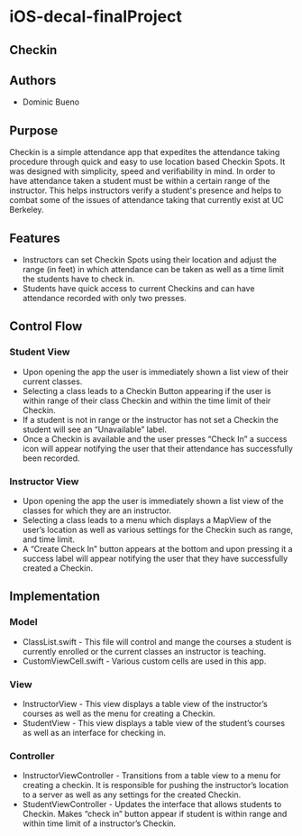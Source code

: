 # iOS-decal-finalProject

## Checkin ##
## Authors ##
  * Dominic Bueno
  

## Purpose ##
   Checkin is a simple attendance app that expedites the attendance taking procedure through quick and easy to use location based Checkin Spots. It was designed with simplicity, speed and verifiability in mind. In order to have attendance taken a student must be within a certain range of the instructor. This helps instructors verify a student's presence and helps to combat some of the issues of attendance taking that currently exist at UC Berkeley.
## Features ##
  * Instructors can set Checkin Spots using their location and adjust the range (in feet) in which attendance can be taken as well as a time limit the students have to check in.
  * Students have quick access to current Checkins and can have attendance recorded with only two presses.
  
## Control Flow 
### Student View ###
  * Upon opening the app the user is immediately shown a list view of their current classes.
  * Selecting a class leads to a Checkin Button appearing if the user is within range of their class Checkin and within the time limit of their Checkin.
  * If a student is not in range or the instructor has not set a Checkin the student will see an “Unavailable” label.
  * Once a Checkin is available and the user presses “Check In” a success icon will appear notifying the user that their attendance has successfully been recorded.
  
### Instructor View ###
  * Upon opening the app the user is immediately shown a list view of the classes for which they are an instructor.
  * Selecting a class leads to a menu which displays a MapView of the user’s location as well as various settings for the Checkin such as range, and time limit.
  * A “Create Check In” button appears at the bottom and upon pressing it a success label will appear notifying the user that they have successfully created a Checkin.

  
## Implementation
### Model ###
   * ClassList.swift - This file will control and mange the courses a student is currently enrolled or the current classes an instructor is teaching.
   * CustomViewCell.swift - Various custom cells are used in this app.
   
### View ###
   * InstructorView - This view displays a table view of the instructor’s courses as well as the menu for creating a Checkin.
   * StudentView - This view displays a table view of the student’s courses as well as an interface for checking in.

   
   
### Controller ###
   * InstructorViewController - Transitions from a table view to a menu for creating a checkin. It is responsible for pushing the instructor’s location to a server as well as any settings for the created Checkin.
   * StudentViewController - Updates the interface that allows students to Checkin. Makes “check in” button appear if student is within range and within time limit of a instructor’s Checkin.
